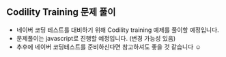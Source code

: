 ## Codility Training 문제 풀이

- 네이버 코딩 테스트를 대비하기 위해 Codility training 예제를 풀이할 예정입니다.
- 문제풀이는 javascript로 진행할 예정입니다. (변경 가능성 있음)
- 추후에 네이버 코딩테스트를 준비하신다면 참고하셔도 좋을 것 같습니다 ☺️